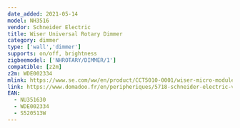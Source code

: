 ```yaml
---
date_added: 2021-05-14
model: NH3516
vendor: Schneider Electric 
title: Wiser Universal Rotary Dimmer
category: dimmer
type: ['wall','dimmer']
supports: on/off, brightness
zigbeemodel: ['NHROTARY/DIMMER/1']
compatible: [z2m]
z2m: WDE002334
mlink: https://www.se.com/ww/en/product/CCT5010-0001/wiser-micro-module-dimmer/
link: https://www.domadoo.fr/en/peripheriques/5718-schneider-electric-variateur-rotatif-connecte-zigbee-30-wiser-odace-blanc-3606481019554.html
EAN:
  - NU351630
  - WDE002334
  - S520513W
---
```

